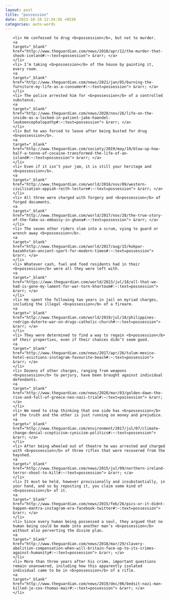 ```yaml
---
layout: post
title: "possession"
date: 2023-10-10 12:34:56 +0530
categories: auto-words
---
```

<ol>

    <li> He confessed to drug <b>possession</b>, but not to murder.
    <a 
    target="_blank" 
    href="http://www.theguardian.com/news/2018/apr/12/the-murder-that-shook-iceland#:~:text=possession"> &rarr; </a>
    </li>
    <li> I’m taking <b>possession</b> of the house by painting it, every room.
    <a 
    target="_blank" 
    href="http://www.theguardian.com/news/2021/jan/05/burning-the-furniture-my-life-as-a-consumer#:~:text=possession"> &rarr; </a>
    </li>
    <li> The police arrested him for <b>possession</b> of a controlled substance.
    <a 
    target="_blank" 
    href="http://www.theguardian.com/news/2020/nov/26/life-on-the-inside-as-a-locked-in-patient-jake-haendel-leukoencephalopathy#:~:text=possession"> &rarr; </a>
    </li>
    <li> But he was forced to leave after being busted for drug <b>possession</b>.
    <a 
    target="_blank" 
    href="http://www.theguardian.com/society/2019/may/10/blow-up-how-half-a-tonne-of-cocaine-transformed-the-life-of-an-island#:~:text=possession"> &rarr; </a>
    </li>
    <li> Even if it isn’t your jam, it is still your heritage and <b>possession</b>.
    <a 
    target="_blank" 
    href="http://www.theguardian.com/world/2016/nov/09/western-civilisation-appiah-reith-lecture#:~:text=possession"> &rarr; </a>
    </li>
    <li> All three were charged with forgery and <b>possession</b> of forged documents.
    <a 
    target="_blank" 
    href="http://www.theguardian.com/world/2017/nov/28/the-true-story-of-the-fake-us-embassy-in-ghana#:~:text=possession"> &rarr; </a>
    </li>
    <li> The seven other riders slam into a scrum, vying to guard or wrench away <b>possession</b>.
    <a 
    target="_blank" 
    href="http://www.theguardian.com/world/2017/aug/15/kokpar-kazakhstan-ancient-sport-for-modern-times#:~:text=possession"> &rarr; </a>
    </li>
    <li> Whatever cash, fuel and food residents had in their <b>possession</b> were all they were left with.
    <a 
    target="_blank" 
    href="https://www.theguardian.com/world/2023/jul/18/all-that-we-had-is-gone-my-lament-for-war-torn-khartoum#:~:text=possession"> &rarr; </a>
    </li>
    <li> He spent the following two years in jail on myriad charges, including the illegal <b>possession</b> of a firearm.
    <a 
    target="_blank" 
    href="http://www.theguardian.com/world/2019/jul/18/philippines-rodrigo-duterte-war-on-drugs-catholic-church#:~:text=possession"> &rarr; </a>
    </li>
    <li> They were determined to find a way to regain <b>possession</b> of their properties, even if their chances didn’t seem good.
    <a 
    target="_blank" 
    href="http://www.theguardian.com/news/2017/apr/26/tulum-mexico-hotel-evictions-instagram-favourite-beach#:~:text=possession"> &rarr; </a>
    </li>
    <li> Dozens of other charges, ranging from weapons <b>possession</b> to perjury, have been brought against individual defendants.
    <a 
    target="_blank" 
    href="http://www.theguardian.com/news/2020/mar/03/golden-dawn-the-rise-and-fall-of-greece-neo-nazi-trial#:~:text=possession"> &rarr; </a>
    </li>
    <li> We need to stop thinking that one side has <b>possession</b> of the truth and the other is just running on money and prejudice.
    <a 
    target="_blank" 
    href="http://www.theguardian.com/environment/2017/jul/07/climate-change-denial-scepticism-cynicism-politics#:~:text=possession"> &rarr; </a>
    </li>
    <li> After being wheeled out of theatre he was arrested and charged with <b>possession</b> of three rifles that were recovered from the hayshed.
    <a 
    target="_blank" 
    href="http://www.theguardian.com/news/2015/jul/09/northern-ireland-terror-shoot-to-kill#:~:text=possession"> &rarr; </a>
    </li>
    <li> It must be held, however provisionally and insubstantially, in your hand, and so by reposting it, you claim some kind of <b>possession</b> of it.
    <a 
    target="_blank" 
    href="http://www.theguardian.com/news/2015/feb/26/pics-or-it-didnt-happen-mantra-instagram-era-facebook-twitter#:~:text=possession"> &rarr; </a>
    </li>
    <li> Since every human being possessed a soul, they argued that no human being could be made into another man’s <b>possession</b> without also perverting the divine plan.
    <a 
    target="_blank" 
    href="http://www.theguardian.com/news/2018/mar/29/slavery-abolition-compensation-when-will-britain-face-up-to-its-crimes-against-humanity#:~:text=possession"> &rarr; </a>
    </li>
    <li> More than three years after his crime, important questions remain unanswered, including how this apparently isolated individual came to be in <b>possession</b> of a rifle.
    <a 
    target="_blank" 
    href="http://www.theguardian.com/news/2019/dec/06/bedsit-nazi-man-killed-jo-cox-thomas-mair#:~:text=possession"> &rarr; </a>
    </li>